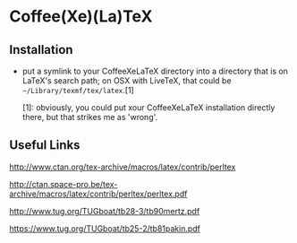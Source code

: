 

# Coffee(Xe)(La)TeX

## Installation

* put a symlink to your CoffeeXeLaTeX directory into a directory that is on LaTeX's search path; on OSX with
  LiveTeX, that could be `~/Library/texmf/tex/latex`.[1]

  [1]: obviously, you could put xour CoffeeXeLaTeX installation directly there, but that strikes me as
  'wrong'.

## Useful Links

http://www.ctan.org/tex-archive/macros/latex/contrib/perltex

http://ctan.space-pro.be/tex-archive/macros/latex/contrib/perltex/perltex.pdf

http://www.tug.org/TUGboat/tb28-3/tb90mertz.pdf

https://www.tug.org/TUGboat/tb25-2/tb81pakin.pdf


